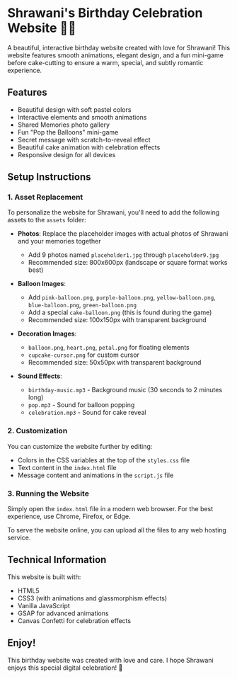 # Shrawani's Birthday Celebration Website 🎂✨

A beautiful, interactive birthday website created with love for Shrawani! This website features smooth animations, elegant design, and a fun mini-game before cake-cutting to ensure a warm, special, and subtly romantic experience.

## Features

- Beautiful design with soft pastel colors
- Interactive elements and smooth animations
- Shared Memories photo gallery
- Fun "Pop the Balloons" mini-game
- Secret message with scratch-to-reveal effect
- Beautiful cake animation with celebration effects
- Responsive design for all devices

## Setup Instructions

### 1. Asset Replacement

To personalize the website for Shrawani, you'll need to add the following assets to the `assets` folder:

- **Photos**: Replace the placeholder images with actual photos of Shrawani and your memories together
  - Add 9 photos named `placeholder1.jpg` through `placeholder9.jpg`
  - Recommended size: 800x600px (landscape or square format works best)

- **Balloon Images**: 
  - Add `pink-balloon.png`, `purple-balloon.png`, `yellow-balloon.png`, `blue-balloon.png`, `green-balloon.png`
  - Add a special `cake-balloon.png` (this is found during the game)
  - Recommended size: 100x150px with transparent background

- **Decoration Images**:
  - `balloon.png`, `heart.png`, `petal.png` for floating elements
  - `cupcake-cursor.png` for custom cursor
  - Recommended size: 50x50px with transparent background

- **Sound Effects**:
  - `birthday-music.mp3` - Background music (30 seconds to 2 minutes long)
  - `pop.mp3` - Sound for balloon popping
  - `celebration.mp3` - Sound for cake reveal

### 2. Customization

You can customize the website further by editing:

- Colors in the CSS variables at the top of the `styles.css` file
- Text content in the `index.html` file
- Message content and animations in the `script.js` file

### 3. Running the Website

Simply open the `index.html` file in a modern web browser. For the best experience, use Chrome, Firefox, or Edge.

To serve the website online, you can upload all the files to any web hosting service.

## Technical Information

This website is built with:
- HTML5
- CSS3 (with animations and glassmorphism effects)
- Vanilla JavaScript
- GSAP for advanced animations
- Canvas Confetti for celebration effects

## Enjoy!

This birthday website was created with love and care. I hope Shrawani enjoys this special digital celebration! 🎉 